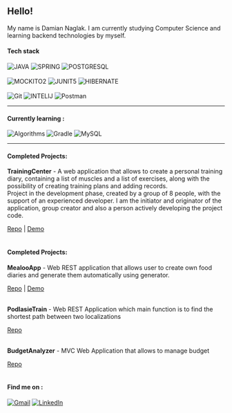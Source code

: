 Hello!
--
My name is Damian Naglak. I am currently studying Computer Science and learning backend technologies by myself.

#### Tech stack
<div>
    <img alt="JAVA" src="https://img.shields.io/badge/Java 11-orange?logo=java&logoColor=white&style=flat"/>
    <img alt="SPRING" src="https://img.shields.io/badge/Spring-white?logo=spring&style=flat"/>
    <img alt="POSTGRESQL" src="https://img.shields.io/badge/-PostgresSQL-blue?logo=postgresql&style=flat"/>
</div>
</br>
<div>
    <img alt="MOCKITO2" src="https://img.shields.io/badge/-Mockito%202-white"/>
    <img alt="JUNIT5" src="https://img.shields.io/badge/-Junit5-brightgreen"/>
    <img alt="HIBERNATE" src="https://img.shields.io/badge/-Hibernate-lightgrey"/> 
</div>
</br>
<div>
    <img alt="Git" src="https://img.shields.io/badge/Git-red?logo=git&logoColor=white&style=flat"/>
    <img alt="INTELIJ" src="https://img.shields.io/badge/-IntellIJ-lightgrey"/>
    <img alt="Postman" src="https://img.shields.io/badge/Postman-orange?logo=postman&logoColor=white&style=flat"/>
</div>
<hr/>

#### Currently learning :
  <div>
    <img alt="Algorithms" src="https://img.shields.io/badge/Algorithms-black?=white&style=flat"/>
    <img alt="Gradle" src="https://img.shields.io/badge/Gradle-black?=white&style=flat"/>
    <img alt="MySQL" src="https://img.shields.io/badge/MySQL-bluek?=white&style=flat"/>
  </div>
  <hr/>
  
#### Completed Projects:
<strong>TrainingCenter</strong> - A web application that allows to create a personal training diary, containing a list of muscles and a list of exercises, along with the possibility of creating training plans and adding records.<br>
Project in the development phase, created by a group of 8 people, with the support of an experienced developer.
I am the initiator and originator of the application, group creator and also a person actively developing the project code.

<div>
<a href="https://github.com/CodeEnthusiasts/TrainingCenter">Repo</a> | <a href="https://trainingcenterapp.herokuapp.com/swagger-ui.html#/">Demo</a>
</div><br/>
  
#### Completed Projects:

<strong>MealooApp</strong> - Web REST application that allows user to create own food diaries and generate them automatically using generator.

<div>
<a href="https://github.com/naslakboss/MealooApp">Repo</a> | <a href="https://mealoodietapp.herokuapp.com/swagger-ui.html#/">Demo</a>
</div><br/>

<strong>PodlasieTrain</strong> -  Web REST Application which main function is to find the shortest path between two localizations

<div>
<a href="https://github.com/naslakboss/podlasietrain">Repo</a> 
</div><br/>

<strong>BudgetAnalyzer</strong> -  MVC Web Application that allows to manage budget

<div>
<a href="https://github.com/naslakboss/BudgetAnalyzer">Repo</a> 
</div><br/>

#### Find me on :
<div>
<a href="mailto:damiannaglak1@gmail.com"><img alt="Gmail" src="https://img.shields.io/badge/Gmail-red?style=flat&logo=gmail&logoColor=white"/></a>
<a href="https://www.linkedin.com/in/damian-naglak-3413391b1/">
 <img alt="LinkedIn" src="https://img.shields.io/badge/LinkedIn-blue?style=flat&logo=linkedin&logoColor=white"/></a>
</div>

<!--
**naslakboss/naslakboss** is a ✨ _special_ ✨ repository because its `README.md` (this file) appears on your GitHub profile.

Here are some ideas to get you started:

- 🔭 I’m currently working on ...
- 🌱 I’m currently learning ...
- 👯 I’m looking to collaborate on ...
- 🤔 I’m looking for help with ...
- 💬 Ask me about ...
- 📫 How to reach me: ...
- 😄 Pronouns: ...
- ⚡ Fun fact: ...
-->
